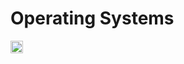 # Operating Systems
<code><img height="20" src="https://tse3.mm.bing.net/th?id=OIP.bkbn2-K7c9rMBV5dvYXDrQHaIh&pid=Api&P=0&w=300&h=300"></code>
